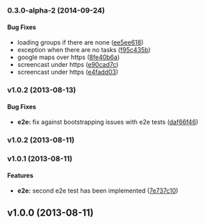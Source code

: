 <a name="0.3.0-alpha-2"></a>
### 0.3.0-alpha-2 (2014-09-24)


#### Bug Fixes

* loading groups if there are none ([ee5ee618](askcs/team-up-web/commit/ee5ee61896ef5cbef284991e1d9b3ed5d8f52fce))
* exception when there are no tasks ([f95c435b](askcs/team-up-web/commit/f95c435bfce885f40f53efc9b2144fa7e7d2f055))
* google maps over https ([8fe40b6a](askcs/team-up-web/commit/8fe40b6addef818c57eadd9679498de82e4714c2))
* screencast under https ([e90cad7c](askcs/team-up-web/commit/e90cad7c7bd35bd51d8ccbddc2fad2ead5191497))
* screencast under https ([e4fadd03](askcs/team-up-web/commit/e4fadd038145529da1193e100ede7300997df42b))


<a name="v1.0.2"></a>
### v1.0.2 (2013-08-13)


#### Bug Fixes

* **e2e:** fix against bootstrapping issues with e2e tests ([daf66f46](http://github.com/askcs/webpaige-foundation/commit/daf66f46efcf61f5526f917c12230c9cf031a344))

<a name="v1.0.2"></a>
### v1.0.2 (2013-08-11)

<a name="v1.0.1"></a>
### v1.0.1 (2013-08-11)


#### Features

* **e2e:** second e2e test has been implemented ([7e737c10](http://github.com/askcs/webpaige-foundation/commit/7e737c10b1d75c7c280ffe40ec97fff91cbe0667))

<a name="v1.0.0"></a>
## v1.0.0 (2013-08-11)

